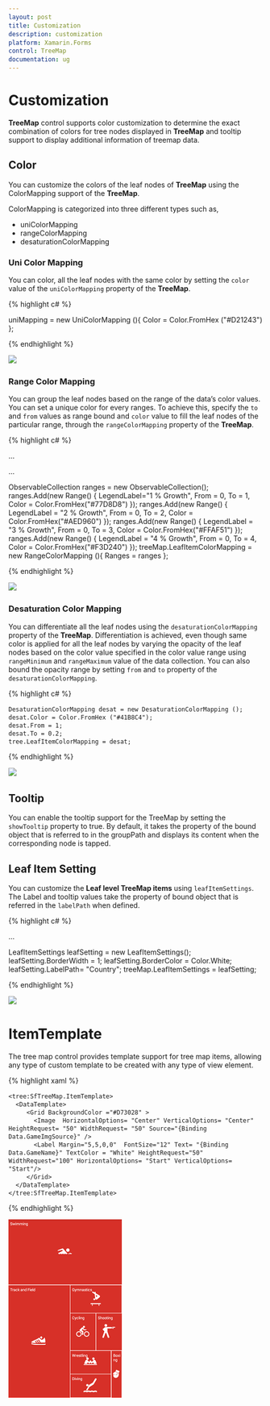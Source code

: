 ```yaml
---
layout: post
title: Customization
description: customization
platform: Xamarin.Forms
control: TreeMap
documentation: ug
---
```


# Customization

**TreeMap** control supports color customization to determine the exact combination of colors for tree nodes displayed in **TreeMap** and tooltip support to display additional information of treemap data.

## Color

You can customize the colors of the leaf nodes of **TreeMap** using the ColorMapping support of the **TreeMap**. 

ColorMapping is categorized into three different types such as,

* uniColorMapping
* rangeColorMapping
* desaturationColorMapping

### Uni Color Mapping

You can color, all the leaf nodes with the same color by setting the `color` value of the `uniColorMapping` property of the **TreeMap**.

{% highlight c# %}

uniMapping = new UniColorMapping (){ Color = Color.FromHex ("#D21243") };

{% endhighlight %}


![](/js/TreeMap/Customization_images/Customization_img1.png)

### Range Color Mapping

You can group the leaf nodes based on the range of the data’s color values. You can set a unique color for every ranges. To achieve this, specify the `to` and `from` values as range bound and `color` value to fill the leaf nodes of the particular range, through the `rangeColorMapping` property of the **TreeMap**.

{% highlight c# %}

…

…

ObservableCollection<Range> ranges = new ObservableCollection<Range>();
ranges.Add(new Range() { LegendLabel="1 % Growth", From = 0, To = 1, Color = Color.FromHex("#77D8D8") });
ranges.Add(new Range() { LegendLabel = "2 % Growth", From = 0, To = 2, Color = Color.FromHex("#AED960") });
ranges.Add(new Range() { LegendLabel = "3 % Growth", From = 0, To = 3, Color = Color.FromHex("#FFAF51") });
ranges.Add(new Range() { LegendLabel = "4 % Growth", From = 0, To = 4, Color = Color.FromHex("#F3D240") });
treeMap.LeafItemColorMapping = new RangeColorMapping (){ Ranges = ranges };

{% endhighlight %}


![](/js/TreeMap/Customization_images/Customization_img2.png)

### Desaturation Color Mapping

You can differentiate all the leaf nodes using the `desaturationColorMapping` property of the **TreeMap**. Differentiation is achieved, even though same color is applied for all the leaf nodes by varying the opacity of the leaf nodes based on the color value specified in the color value range using `rangeMinimum` and `rangeMaximum` value of the data collection. You can also bound the opacity range by setting `from` and `to` property of the `desaturationColorMapping`.

{% highlight c# %}


    DesaturationColorMapping desat = new DesaturationColorMapping ();
	desat.Color = Color.FromHex ("#41B8C4");
	desat.From = 1;
	desat.To = 0.2;
    tree.LeafItemColorMapping = desat;

{% endhighlight %}



![](/js/TreeMap/Customization_images/Customization_img3.png)

## Tooltip

You can enable the tooltip support for the TreeMap by setting the `showTooltip` property to true. By default, it takes the property of the bound object that is referred to in the groupPath and displays its content when the corresponding node is tapped.

## Leaf Item Setting

You can customize the **Leaf level TreeMap items** using `leafItemSettings`. The Label and tooltip values take the property of bound object that is referred in the `labelPath` when defined.

{% highlight c# %}

…

LeafItemSettings leafSetting = new LeafItemSettings();
leafSetting.BorderWidth = 1;
leafSetting.BorderColor = Color.White;
leafSetting.LabelPath= "Country";
treeMap.LeafItemSettings = leafSetting;

{% endhighlight %}


![](/js/TreeMap/Customization_images/Customization_img4.png)


# ItemTemplate

The tree map control provides template support for tree map items, allowing any type of custom template to be created with any type of view element.


{% highlight xaml %}

    <tree:SfTreeMap.ItemTemplate>
      <DataTemplate>
         <Grid BackgroundColor ="#D73028" >
           <Image  HorizontalOptions= "Center" VerticalOptions= "Center" HeightRequest= "50" WidthRequest= "50" Source="{Binding Data.GameImgSource}" />
           <Label Margin="5,5,0,0"  FontSize="12" Text= "{Binding Data.GameName}" TextColor = "White" HeightRequest="50" WidthRequest="100" HorizontalOptions= "Start" VerticalOptions= "Start"/>
         </Grid>
      </DataTemplate>
    </tree:SfTreeMap.ItemTemplate>
 
{% endhighlight %}


![](TreeMapLevels_images/ItemTemplate.png)


